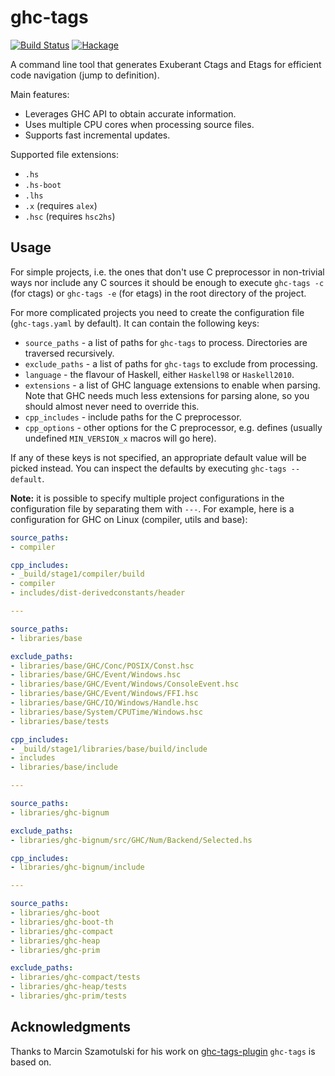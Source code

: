 # ghc-tags

[![Build Status](https://github.com/arybczak/ghc-tags/workflows/Haskell-CI/badge.svg?branch=master)](https://github.com/arybczak/ghc-tags/actions?query=branch%3Amaster)
[![Hackage](https://img.shields.io/hackage/v/ghc-tags.svg)](https://hackage.haskell.org/package/ghc-tags)

A command line tool that generates Exuberant Ctags and Etags for efficient
code navigation (jump to definition).

Main features:
* Leverages GHC API to obtain accurate information.
* Uses multiple CPU cores when processing source files.
* Supports fast incremental updates.

Supported file extensions:
* `.hs`
* `.hs-boot`
* `.lhs`
* `.x` (requires `alex`)
* `.hsc` (requires `hsc2hs`)

## Usage

For simple projects, i.e. the ones that don't use C preprocessor in non-trivial
ways nor include any C sources it should be enough to execute `ghc-tags -c` (for
ctags) or `ghc-tags -e` (for etags) in the root directory of the project.

For more complicated projects you need to create the configuration file
(`ghc-tags.yaml` by default). It can contain the following keys:

* `source_paths` - a list of paths for `ghc-tags` to process. Directories are
  traversed recursively.
* `exclude_paths` - a list of paths for `ghc-tags` to exclude from processing.
* `language` - the flavour of Haskell, either `Haskell98` or `Haskell2010`.
* `extensions` - a list of GHC language extensions to enable when parsing. Note
  that GHC needs much less extensions for parsing alone, so you should almost
  never need to override this.
* `cpp_includes` - include paths for the C preprocessor.
* `cpp_options` - other options for the C preprocessor, e.g. defines (usually
  undefined `MIN_VERSION_x` macros will go here).

If any of these keys is not specified, an appropriate default value will be
picked instead. You can inspect the defaults by executing `ghc-tags --default`.

**Note:** it is possible to specify multiple project configurations in the
configuration file by separating them with `---`. For example, here is a
configuration for GHC on Linux (compiler, utils and base):

```yaml
source_paths:
- compiler

cpp_includes:
- _build/stage1/compiler/build
- compiler
- includes/dist-derivedconstants/header

---

source_paths:
- libraries/base

exclude_paths:
- libraries/base/GHC/Conc/POSIX/Const.hsc
- libraries/base/GHC/Event/Windows.hsc
- libraries/base/GHC/Event/Windows/ConsoleEvent.hsc
- libraries/base/GHC/Event/Windows/FFI.hsc
- libraries/base/GHC/IO/Windows/Handle.hsc
- libraries/base/System/CPUTime/Windows.hsc
- libraries/base/tests

cpp_includes:
- _build/stage1/libraries/base/build/include
- includes
- libraries/base/include

---

source_paths:
- libraries/ghc-bignum

exclude_paths:
- libraries/ghc-bignum/src/GHC/Num/Backend/Selected.hs

cpp_includes:
- libraries/ghc-bignum/include

---

source_paths:
- libraries/ghc-boot
- libraries/ghc-boot-th
- libraries/ghc-compact
- libraries/ghc-heap
- libraries/ghc-prim

exclude_paths:
- libraries/ghc-compact/tests
- libraries/ghc-heap/tests
- libraries/ghc-prim/tests
```

## Acknowledgments

Thanks to Marcin Szamotulski for his work on
[ghc-tags-plugin](https://github.com/coot/ghc-tags-plugin) `ghc-tags` is based on.
